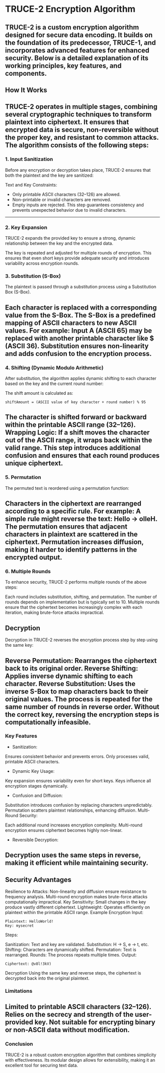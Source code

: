 # TRUCE-2 Encryption Algorithm

TRUCE-2 is a custom encryption algorithm designed for secure data encoding. It builds on the foundation of its predecessor, TRUCE-1, and incorporates advanced features for enhanced security. Below is a detailed explanation of its working principles, key features, and components.
---
## How It Works

TRUCE-2 operates in multiple stages, combining several cryptographic techniques to transform plaintext into ciphertext. It ensures that encrypted data is secure, non-reversible without the proper key, and resistant to common attacks. The algorithm consists of the following steps:
---
### 1. Input Sanitization

Before any encryption or decryption takes place, TRUCE-2 ensures that both the plaintext and the key are sanitized:

Text and Key Constraints:
- Only printable ASCII characters (32–126) are allowed.
- Non-printable or invalid characters are removed.
- Empty inputs are rejected.
This step guarantees consistency and prevents unexpected behavior due to invalid characters.
---
### 2. Key Expansion
TRUCE-2 expands the provided key to ensure a strong, dynamic relationship between the key and the encrypted data.

The key is repeated and adjusted for multiple rounds of encryption.
This ensures that even short keys provide adequate security and introduces variability across encryption rounds.
### 3. Substitution (S-Box)
The plaintext is passed through a substitution process using a Substitution Box (S-Box).

Each character is replaced with a corresponding value from the S-Box.
The S-Box is a predefined mapping of ASCII characters to new ASCII values. For example:
Input A (ASCII 65) may be replaced with another printable character like $ (ASCII 36).
Substitution ensures non-linearity and adds confusion to the encryption process.
---
### 4. Shifting (Dynamic Modulo Arithmetic)
After substitution, the algorithm applies dynamic shifting to each character based on the key and the current round number:

The shift amount is calculated as:
```
shiftAmount = (ASCII value of key character + round number) % 95
```
The character is shifted forward or backward within the printable ASCII range (32–126).
Wrapping Logic: If a shift moves the character out of the ASCII range, it wraps back within the valid range.
This step introduces additional confusion and ensures that each round produces unique ciphertext.
---
### 5. Permutation
The permuted text is reordered using a permutation function:

Characters in the ciphertext are rearranged according to a specific rule. For example:
A simple rule might reverse the text: Hello → olleH.
The permutation ensures that adjacent characters in plaintext are scattered in the ciphertext.
Permutation increases diffusion, making it harder to identify patterns in the encrypted output.
---
### 6. Multiple Rounds
To enhance security, TRUCE-2 performs multiple rounds of the above steps:

Each round includes substitution, shifting, and permutation.
The number of rounds depends on implementation but is typically set to 10.
Multiple rounds ensure that the ciphertext becomes increasingly complex with each iteration, making brute-force attacks impractical.

## Decryption
Decryption in TRUCE-2 reverses the encryption process step by step using the same key:

Reverse Permutation: Rearranges the ciphertext back to its original order.
Reverse Shifting: Applies inverse dynamic shifting to each character.
Reverse Substitution: Uses the inverse S-Box to map characters back to their original values.
The process is repeated for the same number of rounds in reverse order.
Without the correct key, reversing the encryption steps is computationally infeasible.
---
### Key Features
- Sanitization:

Ensures consistent behavior and prevents errors.
Only processes valid, printable ASCII characters.
- Dynamic Key Usage:

Key expansion ensures variability even for short keys.
Keys influence all encryption stages dynamically.
- Confusion and Diffusion:

Substitution introduces confusion by replacing characters unpredictably.
Permutation scatters plaintext relationships, enhancing diffusion.
Multi-Round Security:

Each additional round increases encryption complexity.
Multi-round encryption ensures ciphertext becomes highly non-linear.
- Reversible Decryption:

Decryption uses the same steps in reverse, making it efficient while maintaining security.
---
## Security Advantages
Resilience to Attacks:
Non-linearity and diffusion ensure resistance to frequency analysis.
Multi-round encryption makes brute-force attacks computationally impractical.
Key Sensitivity:
Small changes in the key produce vastly different ciphertext.
Lightweight:
Operates efficiently on plaintext within the printable ASCII range.
Example
Encryption
Input:

```
Plaintext: HelloWorld!
Key: mysecret
```
Steps:

Sanitization: Text and key are validated.
Substitution: H → S, e → t, etc.
Shifting: Characters are dynamically shifted.
Permutation: Text is rearranged.
Rounds: The process repeats multiple times.
Output:

```
Ciphertext: @v8l!3kV)
```
Decryption
Using the same key and reverse steps, the ciphertext is decrypted back into the original plaintext.

### Limitations
Limited to printable ASCII characters (32–126).
Relies on the secrecy and strength of the user-provided key.
Not suitable for encrypting binary or non-ASCII data without modification.
---
### Conclusion
TRUCE-2 is a robust custom encryption algorithm that combines simplicity with effectiveness. Its modular design allows for extensibility, making it an excellent tool for securing text data.
